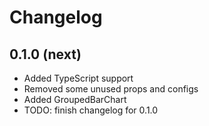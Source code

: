 # Changelog

## 0.1.0 (next)

- Added TypeScript support
- Removed some unused props and configs
- Added GroupedBarChart
- TODO: finish changelog for 0.1.0
